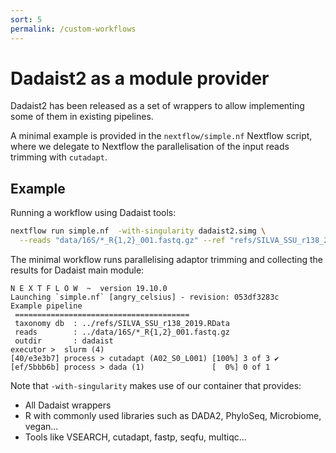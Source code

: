 ```yaml
---
sort: 5
permalink: /custom-workflows
---
```

# Dadaist2 as a module provider

Dadaist2 has been released as a set of wrappers to allow implementing some of them
in existing pipelines. 

A minimal example is provided in the `nextflow/simple.nf` Nextflow script, where
we delegate to Nextflow the parallelisation of the input reads trimming with `cutadapt`.

## Example

Running a workflow using Dadaist tools:
```bash
nextflow run simple.nf  -with-singularity dadaist2.simg \
  --reads "data/16S/*_R{1,2}_001.fastq.gz" --ref "refs/SILVA_SSU_r138_2019.RData"  
```

The minimal workflow runs parallelising adaptor trimming and collecting the results
for Dadaist main module:
```text
N E X T F L O W  ~  version 19.10.0
Launching `simple.nf` [angry_celsius] - revision: 053df3283c
Example pipeline
 =======================================
 taxonomy db  : ../refs/SILVA_SSU_r138_2019.RData
 reads        : ../data/16S/*_R{1,2}_001.fastq.gz
 outdir       : dadaist
executor >  slurm (4)
[40/e3e3b7] process > cutadapt (A02_S0_L001) [100%] 3 of 3 ✔
[ef/5bbb6b] process > dada (1)               [  0%] 0 of 1
```

Note that `-with-singularity` makes use of our container that provides:

* All Dadaist wrappers 
* R with commonly used libraries such as DADA2, PhyloSeq, Microbiome, vegan...
* Tools like VSEARCH, cutadapt, fastp, seqfu, multiqc...